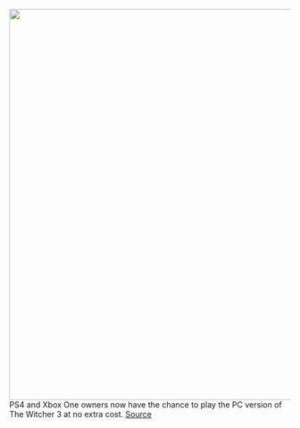 <img src='https://cdn.vox-cdn.com/thumbor/0IAIBx1JNEOfUUPirGFHendgRo8=/0x0:802x454/1200x800/filters:focal(337x163:465x291)/cdn.vox-cdn.com/uploads/chorus_image/image/66943656/witcher3_4.1370889898.0.png' width='700px' /><br/>
PS4 and Xbox One owners now have the chance to play the PC version of The Witcher 3 at no extra cost.
<a href='https://www.theverge.com/2020/6/16/21293300/the-witcher-3-free-pc-ps4-xbox-steam-epic-cd-projekt-red'> Source <a/>
